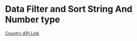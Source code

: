 <h1>Data Filter and Sort String And Number type
</h1>
        <a href="https://restcountries.com/v2/all">Country API Link</a>
<img href="./src/assets/images.png">
